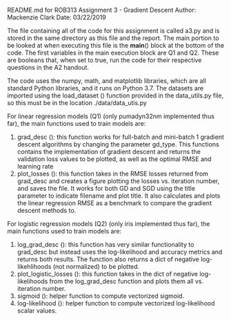 README.md for ROB313 Assignment 3 - Gradient Descent
Author: Mackenzie Clark
Date: 03/22/2019

The file containing all of the code for this assignment is called
a3.py and is stored in the same directory as this file and the report.
The main portion to be looked at when executing this file is the 
__main__() block at the bottom of the code. The first variables in 
the main execution block are Q1 and Q2. These are booleans that, 
when set to true, run the code for their respective questions in the 
A2 handout.

The code uses the numpy, math, and matplotlib libraries, which are
all standard Python libraries, and it runs on Python 3.7. The datasets
are imported using the load_dataset () function provided in the 
data_utils.py file, so this must be in the location ./data/data_utis.py

For linear regression models (Q1) (only pumadyn32nm implemented thus 
far), the main functions used to train models are:
1. grad_desc (): this function works for full-batch and mini-batch 1 
	gradient descent algorithms by changing the parameter gd_type.
	This functions contains the implementation of gradient descent
	and returns the validation loss values to be plotted, as well
	as the optimal RMSE and learning rate
2. plot_losses (): this function takes in the RMSE losses returned from
	grad_desc and creates a figure plotting the losses vs. iteration
	number, and saves the file. It works for both GD and SGD using
	the title parameter to indicate filename and plot title. It also
	calculates and plots the linear regression RMSE as a benchmark
	to compare the gradient descent methods to.

For logistic regression models (Q2) (only iris implemented thus far),
the main functions used to train models are:
1. log_grad_desc (): this function has very similar functionality to 
	grad_desc but instead uses the log-likelihood and accuracy 
	metrics and returns both results. The function also returns a 
	dict of negative log-likehlihoods (not normalized) to be plotted.
2. plot_logistic_losses (): this function takes in the dict of 
	negative log-likelihoods from the log_grad_desc function and plots 
	them all vs. iteration number.
3. sigmoid (): helper function to compute vectorized sigmoid.
4. log-likelihood (): helper function to compute vectorized
	log-likelihood scalar values.